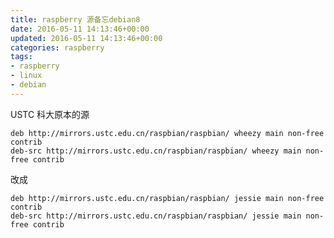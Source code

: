 ```yaml
---
title: raspberry 源备忘debian8
date: 2016-05-11 14:13:46+00:00
updated: 2016-05-11 14:13:46+00:00
categories: raspberry
tags:
- raspberry
- linux
- debian
---
```


USTC 科大原本的源

    
    deb http://mirrors.ustc.edu.cn/raspbian/raspbian/ wheezy main non-free contrib
    deb-src http://mirrors.ustc.edu.cn/raspbian/raspbian/ wheezy main non-free contrib


改成

    
    deb http://mirrors.ustc.edu.cn/raspbian/raspbian/ jessie main non-free contrib
    deb-src http://mirrors.ustc.edu.cn/raspbian/raspbian/ jessie main non-free contrib
